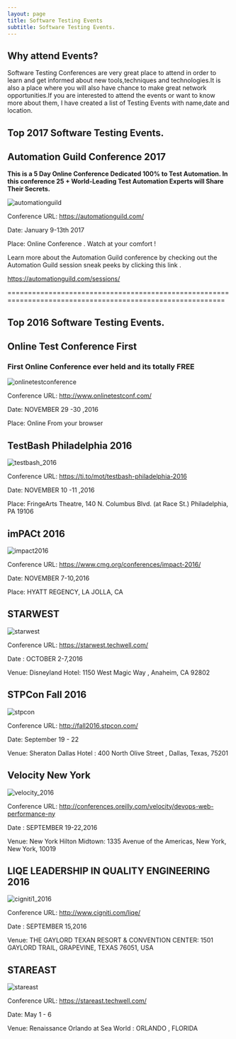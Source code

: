 ```yaml
---
layout: page
title: Software Testing Events
subtitle: Software Testing Events.
---
```


## Why attend Events?

Software Testing Conferences are very great place to attend in order to learn and get informed about new tools,techniques and technologies.It is also a place where you will also have chance to make great network opportunities.If you are interested to attend the events or want to know more about them, I have created a list of Testing Events with name,date and location.

## Top 2017 Software Testing Events.

## Automation Guild Conference 2017 

 **This is a 5 Day Online Conference Dedicated 100% to Test Automation. In this conference 25 + World-Leading Test Automation Experts will Share Their Secrets.**

![automationguild](https://cloud.githubusercontent.com/assets/10678180/20657230/e6f0ea38-b4f9-11e6-9b5d-6457e1461bdb.JPG)

Conference URL: <a href="https://automationguild.com/"> https://automationguild.com/</a>

Date: January 9-13th 2017 

Place: Online Conference . Watch at your comfort ! 

Learn more about the Automation Guild conference by checking out the Automation Guild session sneak peeks by clicking this link .

<a href="https://automationguild.com/sessions/"> https://automationguild.com/sessions/</a>

=========================================================================================================== 

## Top 2016 Software Testing Events.

## Online Test Conference First 

### First Online Conference ever held and its totally FREE

![onlinetestconference](https://cloud.githubusercontent.com/assets/10678180/20452446/4950207c-adcf-11e6-982c-00ddecdf9b0e.PNG)

Conference URL: <a target="_blank" href="http://www.onlinetestconf.com/"> http://www.onlinetestconf.com/</a>

Date: NOVEMBER 29 -30 ,2016 

Place: Online From your browser

## TestBash Philadelphia 2016

![testbash_2016](https://cloud.githubusercontent.com/assets/10678180/19627662/a03c9690-9911-11e6-8476-ef6f973f5f19.png)

Conference URL: <a target="_blank" href="https://ti.to/mot/testbash-philadelphia-2016"> https://ti.to/mot/testbash-philadelphia-2016</a>

Date: NOVEMBER 10 -11 ,2016 

Place: FringeArts Theatre, 140 N. Columbus Blvd. (at Race St.) Philadelphia, PA 19106

## imPACt 2016

![impact2016](https://cloud.githubusercontent.com/assets/10678180/19400693/f8a68c10-921c-11e6-91df-800aeb687883.png)

Conference URL: <a target="_blank" href="https://www.cmg.org/conferences/impact-2016/"> https://www.cmg.org/conferences/impact-2016/</a>

Date: NOVEMBER 7-10,2016 

Place: HYATT REGENCY, LA JOLLA, CA

## STARWEST

![starwest](https://cloud.githubusercontent.com/assets/10678180/19400982/553d3c52-921e-11e6-96e6-b8d5ed2996e9.png)

Conference URL: <a target="_blank" href="https://starwest.techwell.com/"> https://starwest.techwell.com/</a>


Date : OCTOBER 2-7,2016 

Venue: Disneyland Hotel: 1150 West Magic Way , Anaheim, CA 92802

## STPCon Fall 2016

![stpcon](https://cloud.githubusercontent.com/assets/10678180/19401297/2270bd88-9220-11e6-81ec-de279cca054b.png)

Conference URL: <a target="_blank" href="http://fall2016.stpcon.com/"> http://fall2016.stpcon.com/ </a>

Date: September 19 - 22 

Venue: Sheraton Dallas Hotel :  400 North Olive Street , Dallas, Texas, 75201

## Velocity New York

![velocity_2016](https://cloud.githubusercontent.com/assets/10678180/19627757/8110808a-9914-11e6-833b-afcad1b7b14c.png)

Conference URL: <a target="_blank" href="http://conferences.oreilly.com/velocity/devops-web-performance-ny"> http://conferences.oreilly.com/velocity/devops-web-performance-ny</a>

Date : SEPTEMBER 19-22,2016 

Venue: New York Hilton Midtown: 1335 Avenue of the Americas, New York, New York, 10019

## LIQE LEADERSHIP IN QUALITY ENGINEERING 2016

![cigniti1_2016](https://cloud.githubusercontent.com/assets/10678180/19627848/35747a12-9916-11e6-846b-8f04798f983f.png)

Conference URL: <a target="_blank" href="http://www.cigniti.com/liqe/"> http://www.cigniti.com/liqe/</a>

Date : SEPTEMBER 15,2016 

Venue: THE GAYLORD TEXAN RESORT & CONVENTION CENTER: 1501 GAYLORD TRAIL, GRAPEVINE, TEXAS 76051, USA


## STAREAST

![stareast](https://cloud.githubusercontent.com/assets/10678180/19628130/52caa284-991c-11e6-951e-ff4873171ae5.png)

Conference URL: <a target="_blank" href="https://stareast.techwell.com/"> https://stareast.techwell.com/</a>

Date: May 1 - 6 

Venue: Renaissance Orlando at Sea World :  ORLANDO , FLORIDA
